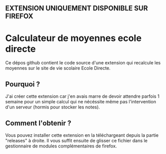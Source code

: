 ## **EXTENSION UNIQUEMENT DISPONIBLE SUR FIREFOX**

# Calculateur de moyennes ecole directe
Ce dépos github contient le code source d'une extension qui recalcule les moyennes sur le site de vie scolaire Ecole Directe.

## Pourquoi ?
J'ai créer cette extension car j'en avais marre de devoir attendre parfois 1 semaine pour un simple calcul qui ne nécéssite même pas l'intervention d'un serveur (hormis pour stocker les notes).

## Comment l'obtenir ?
Vous pouvez installer cette extension en la téléchargeant depuis la partie "releases" à droite. Il vous suffit ensuite de glisser ce fichier dans le gestionnaire de modules complémentaires de firefox.